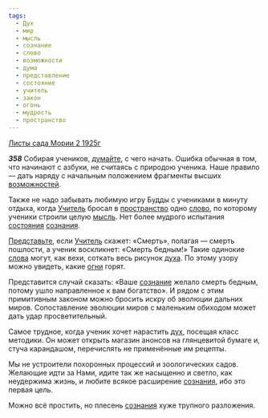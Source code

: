```yaml
---
tags:
  - Дух
  - мир
  - мысль
  - сознание
  - слово
  - возможности
  - дума
  - представление
  - состояние
  - учитель
  - закон
  - огонь
  - мудрость
  - пространство
---
```


[Листы сада Мории 2 1925г](https://127.0.0.1:4002/agni/1925)

___358___
Собирая учеников, [думайте](../../../tags/#дума), с чего начать. Ошибка обычная в том, что начинают с азбуки, не считаясь с природою ученика. Наше правило — дать наряду с начальным положением фрагменты высших [возможностей](../../../tags/#возможности).   

Также не надо забывать любимую игру Будды с учениками в минуту отдыха, когда [Учитель](../../../tags/#учитель) бросал в [пространство](../../../tags/#пространство) одно [слово](../../../tags/#слово), по которому ученики строили целую [мысль](../../../tags/#мысль). Нет более мудрого испытания [состояния](../../../tags/#состояние) [сознания](../../../tags/#[сознание](../../../tags/#сознание)).   

[Представьте](../../../tags/#представление), если [Учитель](../../../tags/#учитель) скажет: «Смерть», полагая — смерть пошлости, а ученик воскликнет: «Смерть бедным!» Такие одинокие [слова](../../../tags/#слово) могут, как вехи, соткать весь рисунок [духа](../../../tags/#Дух). По этому узору можно увидеть, какие [огни](../../../tags/#огонь) горят.   

Представится случай сказать: «Ваше [сознание](../../../tags/#сознание) желало смерть бедным, потому ушло направленное к вам богатство». И рядом с этим примитивным законом можно бросить искру об эволюции дальних миров. Сопоставление эволюции миров с маленьким обиходом может дать удар просветительный.   

Самое трудное, когда ученик хочет нарастить [дух](../../../tags/#Дух), посещая класс методики. Он может открыть магазин анонсов на глянцевитой бумаге и, стуча карандашом, перечислять не применённые им рецепты.   

Мы не устроители похоронных процессий и зоологических садов. Желающие идти за Нами, идите так же насыщенно и светло, как неудержима жизнь, и любите всякое расширение [сознания](../../../tags/#[сознание](../../../tags/#сознание)), ибо это первая цель.   

Можно всё простить, но плесень [сознания](../../../tags/#[сознание](../../../tags/#сознание)) хуже трупного разложения.   

